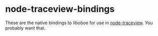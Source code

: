 # node-traceview-bindings

These are the native bindings to liboboe for use in [node-traceview](https://github.com/appneta/node-traceview). You probably want that.
